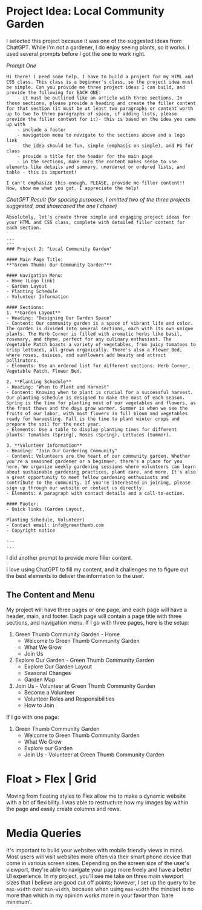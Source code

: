 # Project Idea: Local Community Garden
I selected this project because it was one of the suggested ideas from ChatGPT. While I'm not a gardener, I do enjoy seeing plants, so it works.
I used several prompts before I got the one to work right.
    
_Prompt One_ <br>

    Hi there! I need some help. I have to build a project for my HTML and CSS class. This class is a beginner's class, so the project idea must be simple. Can you provide me three project ideas I can build, and provide the following for EACH ONE: 
        - it must be outlined like an article with three sections. In those sections, please provide a heading and create the filler content for that section (it must be at least two paragraphs or content worth up to two to three paragraphs of space, if adding lists, please provide the filler content for it)- this is based on the idea you came up with
        - include a footer
        - navigation menu to navigate to the sections above and a logo link
        - the idea should be fun, simple (emphasis on simple), and PG for class
        - provide a title for the header for the main page
        - in the sections, make sure the content makes sense to use elements like details and summary, unordered or ordered lists, and table - this is important!

    I can't emphasize this enough, PLEASE, provide me filler content!!
    Now, show me what you got. I appreciate the help!

_ChatGPT Result (for spacing purposes, I omitted two of the three projects suggested, and showcased the one I chose)_

    Absolutely, let's create three simple and engaging project ideas for your HTML and CSS class, complete with detailed filler content for each section.
    
    ...
    ---
    ### Project 2: "Local Community Garden"

    #### Main Page Title:
    **"Green Thumb: Our Community Garden"**

    #### Navigation Menu:
    - Home (Logo link)
    - Garden Layout
    - Planting Schedule
    - Volunteer Information

    #### Sections:
    1. **Garden Layout**
    - Heading: "Designing Our Garden Space"
    - Content: Our community garden is a space of vibrant life and color. The garden is divided into several sections, each with its own unique plants. The Herb Corner is filled with aromatic herbs like basil, rosemary, and thyme, perfect for any culinary enthusiast. The Vegetable Patch boasts a variety of vegetables, from juicy tomatoes to crisp lettuces, all grown organically. There's also a Flower Bed, where roses, daisies, and sunflowers add beauty and attract pollinators.
    - Elements: Use an ordered list for different sections: Herb Corner, Vegetable Patch, Flower Bed.

    2. **Planting Schedule**
    - Heading: "When to Plant and Harvest"
    - Content: Knowing when to plant is crucial for a successful harvest. Our planting schedule is designed to make the most of each season. Spring is the time for planting most of our vegetables and flowers, as the frost thaws and the days grow warmer. Summer is when we see the fruits of our labor, with most flowers in full bloom and vegetables ready for harvesting. Fall is the time to plant winter crops and prepare the soil for the next year.
    - Elements: Use a table to display planting times for different plants: Tomatoes (Spring), Roses (Spring), Lettuces (Summer).

    3. **Volunteer Information**
    - Heading: "Join Our Gardening Community"
    - Content: Volunteers are the heart of our community garden. Whether you're a seasoned gardener or a beginner, there's a place for you here. We organize weekly gardening sessions where volunteers can learn about sustainable gardening practices, plant care, and more. It's also a great opportunity to meet fellow gardening enthusiasts and contribute to the community. If you're interested in joining, please sign up through our website or contact us directly.
    - Elements: A paragraph with contact details and a call-to-action.

    #### Footer:
    - Quick links (Garden Layout,

    Planting Schedule, Volunteer)
    - Contact email: info@greenthumb.com
    - Copyright notice

    ---
    ...
I did another prompt to provide more filler content. 

I love using ChatGPT to fill my content, and it challenges me to figure out the best elements to deliver the information to the user.


## The Content and Menu
My project will have three pages or one page, and each page will have a header, main, and footer. Each page will contain a page title with three sections, and navigation menu.
If I go with three pages, here is the setup:
1. Green Thumb Community Garden - Home
    - Welcome to Green Thumb Community Garden
    - What We Grow
    - Join Us
2. Explore Our Garden - Green Thumb Community Garden
    - Explore Our Garden Layout
    - Seasonal Changes
    - Garden Map
3. Join Us - Volunteer at Green Thumb Community Garden
    - Become a Volunteer
    - Volunteer Roles and Responsibilities
    - How to Join

If I go with one page:
1. Green Thumb Community Garden
    - Welcome to Green Thumb Community Garden
    - What We Grow
    - Explore our Garden
    - Join Us - Volunteer at Green Thumb Community Garden



# Float > Flex | Grid
Moving from floating styles to Flex allow me to make a dynamic website with a bit of flexibility. I was able to restructure how my images lay within the page and easily create columns and rows.

# Media Queries
It's important to build your websites with mobile friendly views in mind. Most users will visit websites more often via their smart phone device that come in various screen sizes. Depending on the screen size of the user's viewport, they're able to navigate your page more freely and have a better UI experience. In my project, you'll see me take on three main viewport sizes that I believe are good cut off points; however, I set up the query to be `max-width` over `min-width`, because when using `max-width` the mindset is no more than which in my opinion works more in your favor than 'bare minimum'.